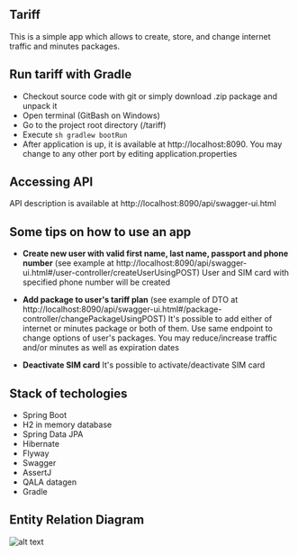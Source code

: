 Tariff
----------------------------------------

This is a simple app which allows to create, store, and change internet traffic and minutes packages.

## Run tariff with Gradle

* Checkout source code with git or simply download .zip package and unpack it
* Open terminal (GitBash on Windows)
* Go to the project root directory (/tariff)
* Execute `sh gradlew bootRun`
* After application is up, it is available at http://localhost:8090.
You may change to any other port by editing application.properties 

## Accessing API

API description is available at http://localhost:8090/api/swagger-ui.html 

## Some tips on how to use an app

* **Create new user with valid first name, last name, passport and phone number** 
(see example at http://localhost:8090/api/swagger-ui.html#/user-controller/createUserUsingPOST)
User and SIM card with specified phone number will be created

* **Add package to user's tariff plan**
(see example of DTO at http://localhost:8090/api/swagger-ui.html#/package-controller/changePackageUsingPOST)
It's possible to add either of internet or minutes package or both of them.
Use same endpoint to change options of user's packages. You may reduce/increase traffic and/or minutes as well as 
expiration dates

* **Deactivate SIM card**
It's possible to activate/deactivate SIM card

## Stack of techologies

* Spring Boot
* H2 in memory database
* Spring Data JPA
* Hibernate
* Flyway
* Swagger
* AssertJ
* QALA datagen
* Gradle

## Entity Relation Diagram

 ![alt text](https://github.com/kynyan/tariff/src/main/resources/ER_diagram.png "ERD")
